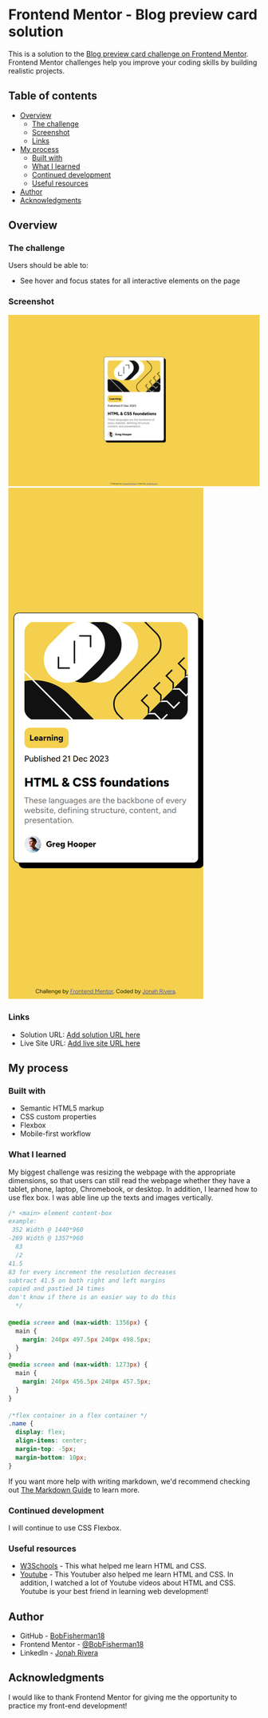 # Frontend Mentor - Blog preview card solution

This is a solution to the [Blog preview card challenge on Frontend Mentor](https://www.frontendmentor.io/challenges/blog-preview-card-ckPaj01IcS). Frontend Mentor challenges help you improve your coding skills by building realistic projects.

## Table of contents

- [Overview](#overview)
  - [The challenge](#the-challenge)
  - [Screenshot](#screenshot)
  - [Links](#links)
- [My process](#my-process)
  - [Built with](#built-with)
  - [What I learned](#what-i-learned)
  - [Continued development](#continued-development)
  - [Useful resources](#useful-resources)
- [Author](#author)
- [Acknowledgments](#acknowledgments)

## Overview

### The challenge

Users should be able to:

- See hover and focus states for all interactive elements on the page

### Screenshot

![Desktop Card](/screenshots/preview-card-desktop.png)
![Mobile Card](/screenshots/preview-card-mobile.png)

### Links

- Solution URL: [Add solution URL here](https://your-solution-url.com)
- Live Site URL: [Add live site URL here](https://your-live-site-url.com)

## My process

### Built with

- Semantic HTML5 markup
- CSS custom properties
- Flexbox
- Mobile-first workflow

### What I learned

My biggest challenge was resizing the webpage with the appropriate dimensions, so that users can still read the webpage whether they have a tablet, phone, laptop, Chromebook, or desktop. In addition, I learned how to use flex box. I was able line up the texts and images vertically.

```css
/* <main> element content-box
example:
 352 Width @ 1440*960
-269 Width @ 1357*960	     
  83
  /2
41.5
83 for every increment the resolution decreases
subtract 41.5 on both right and left margins
copied and pastied 14 times
don't know if there is an easier way to do this
  */

@media screen and (max-width: 1356px) {
  main {
    margin: 240px 497.5px 240px 498.5px;
  }
}
@media screen and (max-width: 1273px) {
  main {
    margin: 240px 456.5px 240px 457.5px;
  }
}

/*flex container in a flex container */
.name {
  display: flex;
  align-items: center;
  margin-top: -5px;
  margin-bottom: 10px;
}
```

If you want more help with writing markdown, we'd recommend checking out [The Markdown Guide](https://www.markdownguide.org/) to learn more.

### Continued development

I will continue to use CSS Flexbox.

### Useful resources

- [W3Schools](https://www.w3schools.com/) - This what helped me learn HTML and CSS.
- [Youtube](https://www.youtube.com/@BroCodez) - This Youtuber also helped me learn HTML and CSS. In addition, I watched a lot of Youtube videos about HTML and CSS. Youtube is your best friend in learning web development!

## Author

- GitHub - [BobFisherman18](https://github.com/BobFisherman18)
- Frontend Mentor - [@BobFisherman18](https://www.frontendmentor.io/profile/BobFisherman18)
- LinkedIn - [Jonah Rivera](https://www.linkedin.com/in/jonah-rivera-812490183/)

## Acknowledgments

I would like to thank Frontend Mentor for giving me the opportunity to practice my front-end development!
